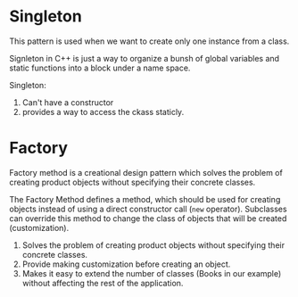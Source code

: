 # Singleton

This pattern is used when we want to create only one instance from a class.

Signleton in C++ is just a way to organize a bunsh of global variables and static functions into a block under a name space.

Singleton:

1. Can't have a constructor
2. provides a way to access the ckass staticly.

# Factory

Factory method is a creational design pattern which solves the problem of creating product objects without specifying their concrete classes.

The Factory Method defines a method, which should be used for creating objects instead of using a direct constructor call (```new``` operator). Subclasses can override this method to change the class of objects that will be created (customization).

1. Solves the problem of creating product objects without specifying their concrete classes.
2. Provide making customization before creating an object.
3. Makes it easy to extend the number of classes (Books in our example) without affecting the rest of the application.